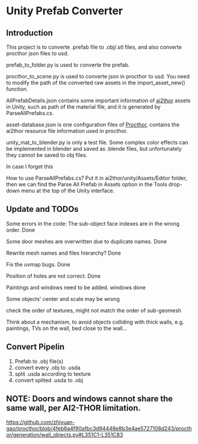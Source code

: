 # Unity Prefab Converter

## Introduction
This project is to converte .prefab file to .obj/.stl files, and also converte procthor json files to usd.

prefab_to_folder.py is used to converte the prefab.

procthor_to_scene.py is used to converte json in procthor to usd. You need to modify the path of the converted raw assets in the import_asset_new() function.

AllPrefabDetails.json contains some important information of [ai2thor](https://github.com/allenai/ai2thor) assets in Unity, such as path of the material file, and it is generated by ParseAllPrefabs.cs.

asset-database.json is one configuration files of [Procthor](https://github.com/allenai/procthor/blob/main/procthor/databases/asset-database.json), contains the ai2thor resource file information used in procthor.

unity_mat_to_blender.py is only a test file. Some complex color effects can be implemented in blender and saved as .blende files, but unfortunately they cannot be saved to obj files.

In case I forget this

How to use ParseAllPrefabs.cs? 
Put it in ai2thor/unity/Assets/Editor folder, then we can find the Parse All Prefab in Assets option in the Tools drop-down menu at the top of the Unity interface.


## Update and TODOs
Some errors in the code:
The sub-object face indexes are in the wrong order.   Done

Some door meshes are overwritten due to duplicate names.  Done

Rewrite mesh names and files hierarchy?  Done

Fix the uvmap bugs. Done

Position of holes are not correct. Done

Paintings and windows need to be added.  windows done

Some objects' center and scale may be wrong

check the order of textures, might not match the order of sub-geomesh

Think about a mechanism, to avoid objects colliding with thick walls, e.g. paintings, TVs on the wall, bed close to the wall...

## Convert Pipelin
1. Prefab to  .obj file(s)
2. convert every .obj to .usda
3. split .usda according to texture
4. convert splited .usda to .obj


## NOTE: Doors and windows cannot share the same wall, per AI2-THOR limitation.
https://github.com/zhiyuan-gao/procthor/blob/4feb6a4f90afbc3d94448e8b3e4ae5727108d243/procthor/generation/wall_objects.py#L351C1-L351C83

